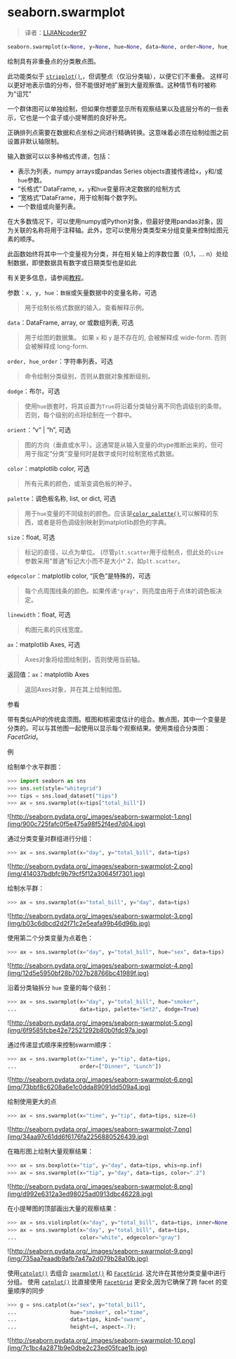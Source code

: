 # seaborn.swarmplot

> 译者：[LIJIANcoder97](https://github.com/LIJIANcoder97)

```py
seaborn.swarmplot(x=None, y=None, hue=None, data=None, order=None, hue_order=None, dodge=False, orient=None, color=None, palette=None, size=5, edgecolor='gray', linewidth=0, ax=None, **kwargs)
```

绘制具有非重叠点的分类散点图。

此功能类似于 [`stripplot()`](seaborn.stripplot.html#seaborn.stripplot "seaborn.stripplot"),，但调整点（仅沿分类轴），以便它们不重叠。 这样可以更好地表示值的分布，但不能很好地扩展到大量观察值。这种情节有时被称为“诅咒”

一个群体图可以单独绘制，但如果你想要显示所有观察结果以及底层分布的一些表示，它也是一个盒子或小提琴图的良好补充。

正确排列点需要在数据和点坐标之间进行精确转换。这意味着必须在绘制绘图之前设置非默认轴限制。

输入数据可以以多种格式传递，包括：
*   表示为列表，numpy arrays或pandas Series objects直接传递给`x`，`y`和/或`hue`参数。
*   “长格式” DataFrame, `x`，`y`和`hue`变量将决定数据的绘制方式
*   “宽格式”DataFrame，用于绘制每个数字列。
*   一个数组或向量列表。

在大多数情况下，可以使用numpy或Python对象，但最好使用pandas对象，因为关联的名称将用于注释轴。此外，您可以使用分类类型来分组变量来控制绘图元素的顺序。

此函数始终将其中一个变量视为分类，并在相关轴上的序数位置（0,1，... n）处绘制数据，即使数据具有数字或日期类型也是如此

有关更多信息，请参阅[教程](../tutorial/categorical.html#categorical-tutorial)。

参数：`x, y, hue`：`数据`或矢量数据中的变量名称，可选

> 用于绘制长格式数据的输入。查看解释示例。

`data`：DataFrame, array, or 或数组列表, 可选

> 用于绘图的数据集。 如果 `x` 和 `y` 是不存在的, 会被解释成 wide-form. 否则会被解释成 long-form.

`order, hue_order`：字符串列表，可选

> 命令绘制分类级别，否则从数据对象推断级别。

`dodge`：布尔，可选

> 使用`hue`嵌套时，将其设置为`True`将沿着分类轴分离不同色调级别的条带。 否则，每个级别的点将绘制在一个群中。

`orient`：“v” &#124; “h”, 可选

> 图的方向（垂直或水平）。这通常是从输入变量的dtype推断出来的，但可用于指定“分类”变量何时是数字或何时绘制宽格式数据。

`color`：matplotlib color, 可选

> 所有元素的颜色，或渐变调色板的种子。

`palette`：调色板名称, list, or dict, 可选

> 用于`hue`变量的不同级别的颜色。应该是[`color_palette()`](seaborn.color_palette.html#seaborn.color_palette "seaborn.color_palette"),可以解释的东西，或者是将色调级别映射到matplotlib颜色的字典。

`size`：float, 可选

> 标记的直径，以点为单位。 (尽管`plt.scatter`用于绘制点，但此处的`size`参数采用“普通”标记大小而不是大小^ 2，如`plt.scatter`。

`edgecolor`：matplotlib color, “灰色”是特殊的，可选

> 每个点周围线条的颜色。如果传递`"gray"`，则亮度由用于点体的调色板决定。

`linewidth`：float, 可选

> 构图元素的灰线宽度。

`ax`：matplotlib Axes, 可选

> Axes对象将绘图绘制到，否则使用当前轴。


返回值：`ax`：matplotlib Axes

> 返回Axes对象，并在其上绘制绘图。



参看

带有类似API的传统盒须图。框图和核密度估计的组合。散点图，其中一个变量是分类的。可以与其他图一起使用以显示每个观察结果。使用类组合分类图：<cite>FacetGrid</cite>。

例

绘制单个水平群图：

```py
>>> import seaborn as sns
>>> sns.set(style="whitegrid")
>>> tips = sns.load_dataset("tips")
>>> ax = sns.swarmplot(x=tips["total_bill"])

```

![http://seaborn.pydata.org/_images/seaborn-swarmplot-1.png](img/900c725fafc0f5e475a98f52f4ed7d04.jpg)

通过分类变量对群组进行分组：

```py
>>> ax = sns.swarmplot(x="day", y="total_bill", data=tips)

```

![http://seaborn.pydata.org/_images/seaborn-swarmplot-2.png](img/414037bdbfc9b79cf5f12a30645f7301.jpg)

绘制水平群：

```py
>>> ax = sns.swarmplot(x="total_bill", y="day", data=tips)

```

![http://seaborn.pydata.org/_images/seaborn-swarmplot-3.png](img/b03c6dbcd2d2f71c2e5eafa99b46d96b.jpg)

使用第二个分类变量为点着色：

```py
>>> ax = sns.swarmplot(x="day", y="total_bill", hue="sex", data=tips)

```

![http://seaborn.pydata.org/_images/seaborn-swarmplot-4.png](img/12d5e5950bf28b7027b28766bc41989f.jpg)

沿着分类轴拆分 `hue` 变量的每个级别：

```py
>>> ax = sns.swarmplot(x="day", y="total_bill", hue="smoker",
...                    data=tips, palette="Set2", dodge=True)

```

![http://seaborn.pydata.org/_images/seaborn-swarmplot-5.png](img/6f9585fcbe42e72521292b80b0fdc97a.jpg)

通过传递显式顺序来控制swarm顺序：

```py
>>> ax = sns.swarmplot(x="time", y="tip", data=tips,
...                    order=["Dinner", "Lunch"])

```

![http://seaborn.pydata.org/_images/seaborn-swarmplot-6.png](img/73bbf8c6208a6e1c0dda89091dd509a4.jpg)

绘制使用更大的点

```py
>>> ax = sns.swarmplot(x="time", y="tip", data=tips, size=6)

```

![http://seaborn.pydata.org/_images/seaborn-swarmplot-7.png](img/34aa97c61dd6f6176fa2256880526439.jpg)

在箱形图上绘制大量观察结果：

```py
>>> ax = sns.boxplot(x="tip", y="day", data=tips, whis=np.inf)
>>> ax = sns.swarmplot(x="tip", y="day", data=tips, color=".2")

```

![http://seaborn.pydata.org/_images/seaborn-swarmplot-8.png](img/d992e6312a3ed98025ad0913dbc46228.jpg)

在小提琴图的顶部画出大量的观察结果：

```py
>>> ax = sns.violinplot(x="day", y="total_bill", data=tips, inner=None)
>>> ax = sns.swarmplot(x="day", y="total_bill", data=tips,
...                    color="white", edgecolor="gray")

```

![http://seaborn.pydata.org/_images/seaborn-swarmplot-9.png](img/735aa7eaadb9afb7a47a2d079b28a10b.jpg)

使用[`catplot()`](seaborn.catplot.html#seaborn.catplot "seaborn.catplot") 去组合 [`swarmplot()`](#seaborn.swarmplot "seaborn.swarmplot") 和 [`FacetGrid`](seaborn.FacetGrid.html#seaborn.FacetGrid "seaborn.FacetGrid"). 这允许在其他分类变量中进行分组。 使用 [`catplot()`](seaborn.catplot.html#seaborn.catplot "seaborn.catplot") 比直接使用 [`FacetGrid`](seaborn.FacetGrid.html#seaborn.FacetGrid "seaborn.FacetGrid") 更安全,因为它确保了跨 facet 的变量顺序的同步

```py
>>> g = sns.catplot(x="sex", y="total_bill",
...                 hue="smoker", col="time",
...                 data=tips, kind="swarm",
...                 height=4, aspect=.7);

```

![http://seaborn.pydata.org/_images/seaborn-swarmplot-10.png](img/7c1bc4a2871b9e0dbe2c23ed05fcae1b.jpg)
